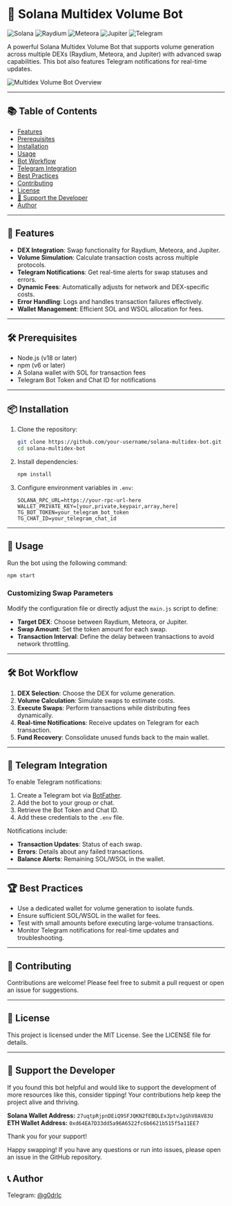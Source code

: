 # 🚀 Solana Multidex Volume Bot

![Solana](https://img.shields.io/badge/Solana-362D59?style=for-the-badge&logo=solana&logoColor=white)
![Raydium](https://img.shields.io/badge/Raydium-00C1DE?style=for-the-badge&logo=raydium&logoColor=white)
![Meteora](https://img.shields.io/badge/Meteora-FF5733?style=for-the-badge)
![Jupiter](https://img.shields.io/badge/Jupiter-FF6B35?style=for-the-badge&logo=jupiter&logoColor=white)
![Telegram](https://img.shields.io/badge/Telegram-2CA5E0?style=for-the-badge&logo=telegram&logoColor=white)

A powerful Solana Multidex Volume Bot that supports volume generation across multiple DEXs (Raydium, Meteora, and Jupiter) with advanced swap capabilities. This bot also features Telegram notifications for real-time updates.

![Multidex Volume Bot Overview](./images/multidex_bot_overview.png)

---

## 📚 Table of Contents

- [Features](#-features)
- [Prerequisites](#-prerequisites)
- [Installation](#-installation)
- [Usage](#-usage)
- [Bot Workflow](#-bot-workflow)
- [Telegram Integration](#-telegram-integration)
- [Best Practices](#-best-practices)
- [Contributing](#-contributing)
- [License](#-license)
- [💖 Support the Developer](#-support-the-developer)
- [Author](##-Author)

---

## 🌟 Features

- **DEX Integration**: Swap functionality for Raydium, Meteora, and Jupiter.
- **Volume Simulation**: Calculate transaction costs across multiple protocols.
- **Telegram Notifications**: Get real-time alerts for swap statuses and errors.
- **Dynamic Fees**: Automatically adjusts for network and DEX-specific costs.
- **Error Handling**: Logs and handles transaction failures effectively.
- **Wallet Management**: Efficient SOL and WSOL allocation for fees.

---

## 🛠 Prerequisites

- Node.js (v18 or later)
- npm (v6 or later)
- A Solana wallet with SOL for transaction fees
- Telegram Bot Token and Chat ID for notifications

---

## 📦 Installation

1. Clone the repository:

   ```bash
   git clone https://github.com/your-username/solana-multidex-bot.git
   cd solana-multidex-bot
   ```

2. Install dependencies:

   ```bash
   npm install
   ```

3. Configure environment variables in `.env`:

   ```
   SOLANA_RPC_URL=https://your-rpc-url-here
   WALLET_PRIVATE_KEY=[your,private,keypair,array,here]
   TG_BOT_TOKEN=your_telegram_bot_token
   TG_CHAT_ID=your_telegram_chat_id
   ```

---

## 🚀 Usage

Run the bot using the following command:

```bash
npm start
```

### Customizing Swap Parameters

Modify the configuration file or directly adjust the `main.js` script to define:

- **Target DEX**: Choose between Raydium, Meteora, or Jupiter.
- **Swap Amount**: Set the token amount for each swap.
- **Transaction Interval**: Define the delay between transactions to avoid network throttling.

---

## 🛠 Bot Workflow

1. **DEX Selection**: Choose the DEX for volume generation.
2. **Volume Calculation**: Simulate swaps to estimate costs.
3. **Execute Swaps**: Perform transactions while distributing fees dynamically.
4. **Real-time Notifications**: Receive updates on Telegram for each transaction.
5. **Fund Recovery**: Consolidate unused funds back to the main wallet.

---

## 🔔 Telegram Integration

To enable Telegram notifications:

1. Create a Telegram bot via [BotFather](https://core.telegram.org/bots#botfather).
2. Add the bot to your group or chat.
3. Retrieve the Bot Token and Chat ID.
4. Add these credentials to the `.env` file.

Notifications include:

- **Transaction Updates**: Status of each swap.
- **Errors**: Details about any failed transactions.
- **Balance Alerts**: Remaining SOL/WSOL in the wallet.

---

## 🏆 Best Practices

- Use a dedicated wallet for volume generation to isolate funds.
- Ensure sufficient SOL/WSOL in the wallet for fees.
- Test with small amounts before executing large-volume transactions.
- Monitor Telegram notifications for real-time updates and troubleshooting.

---

## 🤝 Contributing

Contributions are welcome! Please feel free to submit a pull request or open an issue for suggestions.

---

## 📄 License

This project is licensed under the MIT License. See the LICENSE file for details.

---

## 💖 Support the Developer

If you found this bot helpful and would like to support the development of more resources like this, consider tipping! Your contributions help keep the project alive and thriving.

**Solana Wallet Address:** `27uqtpRjpnDEiQ9SFJQKN2fEBQLEx3ptvJgGhV8AV83U`
**ETH Wallet Address:** `0xd64EA7D33dd5a96A6522fc6b6621b515f5a11EE7`

Thank you for your support!

Happy swapping! If you have any questions or run into issues, please open an issue in the GitHub repository.

## 📞 Author

Telegram: [@g0drlc](https://t.me/g0drlc)
